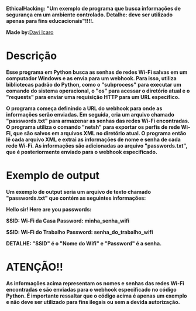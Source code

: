**EthicalHacking: "Um exemplo de programa que busca informações de segurança em um ambiente controlado. Detalhe: deve ser utilizado apenas para fins educacionais"!!!!.**

**Made by:**[Davi Icaro](https://www.linkedin.com/in/davi-icaro/)

# Descrição

**Esse programa em Python busca as senhas de redes Wi-Fi salvas em um computador Windows e as envia para um webhook. Para isso, utiliza bibliotecas padrão do Python, como o "subprocess" para executar um comando do sistema operacional, o "os" para acessar o diretório atual e o "requests" para enviar uma requisição HTTP para um URL específico.**

**O programa começa definindo a URL do webhook para onde as informações serão enviadas. Em seguida, cria um arquivo chamado "passwords.txt" para armazenar as senhas das redes Wi-Fi encontradas. O programa utiliza o comando "netsh" para exportar os perfis de rede Wi-Fi, que são salvos em arquivos XML no diretório atual. O programa então lê cada arquivo XML e extrai as informações de nome e senha de cada rede Wi-Fi. As informações são adicionadas ao arquivo "passwords.txt", que é posteriormente enviado para o webhook especificado.**

# Exemplo de output

**Um exemplo de output seria um arquivo de texto chamado "passwords.txt" que contém as seguintes informações:**

**Hello sir! Here are you passwords:**  

**SSID: Wi-Fi da Casa**
**Password: minha_senha_wifi**

**SSID: Wi-Fi do Trabalho
Password: senha_do_trabalho_wifi**

**DETALHE: "SSID" é o "Nome do Wifi"  e "Password" é a senha.**

# ATENÇÃO!!

**As informações acima representam os nomes e senhas das redes Wi-Fi encontradas e são enviadas para o webhook especificado no código Python. É importante ressaltar que o código acima é apenas um exemplo e não deve ser utilizado para fins ilegais ou sem a devida autorização.**




